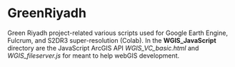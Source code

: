 # GreenRiyadh
Green Riyadh project-related various scripts used for Google Earth Engine, Fulcrum, and S2DR3 super-resolution (Colab).
In the **WGIS_JavaScript** directory are the JavaScript ArcGIS API *WGIS_VC_basic.html* and *WGIS_fileserver.js* for meant to help webGIS development.

